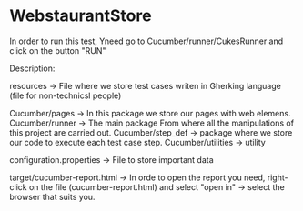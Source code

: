 # WebstaurantStore
In order to run this test, Yneed go to Cucumber/runner/CukesRunner and click on the button "RUN"

Description:

resources -> File where we store test cases writen in Gherking language (file for non-technicsl people)

Cucumber/pages -> In this package we store our pages with web elemens.
Cucumber/runner -> The main package From where all the manipulations of this project are carried out.
Cucumber/step_def -> package where we store our code to execute each test case step.
Cucumber/utilities -> utility

configuration.properties -> File to store important data

target/cucumber-report.html -> In orde to open the report you need, right-click on the file (cucumber-report.html)
and select "open in" -> select the browser that suits you. 

